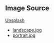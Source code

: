 ## Image Source
[Unsplash](unsplash.com)  
* [landscape.jpg](https://unsplash.com/photos/uAfZBP-GtiA)  
* [portrait.jpg](https://unsplash.com/photos/v6asLq_dYzw) 
